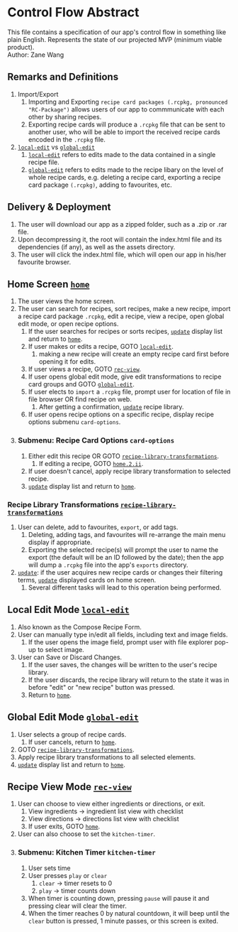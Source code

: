 # Control Flow Abstract 

This file contains a specification of our app's control flow in something like plain English. Represents the state of our projected MVP (minimum viable product).  
Author: Zane Wang  

## Remarks and Definitions
1. Import/Export
   1. Importing and Exporting `recipe card packages (.rcpkg, pronounced "RC-Package")` allows users of our app to commmunicate with each other by sharing recipes.
   2. Exporting recipe cards will produce a `.rcpkg` file that can be sent to another user, who will be able to import the received recipe cards encoded in the `.rcpkg` file.
2. [`local-edit`](#local-edit-mode-local-edit) vs [`global-edit`](#global-edit-mode-global-edit)
   1. [`local-edit`](#local-edit-mode-local-edit) refers to edits made to the data contained in a single recipe file.
   2. [`global-edit`](#global-edit-mode-global-edit) refers to edits made to the recipe libary on the level of whole recipe cards, e.g. deleting a recipe card, exporting a recipe card package `(.rcpkg)`, adding to favourites, etc.

## Delivery & Deployment

1. The user will download our app as a zipped folder, such as a .zip or .rar file.
2. Upon decompressing it, the root will contain the index.html file and its dependencies (if any), as well as the assets directory.
3. The user will click the index.html file, which will open our app in his/her favourite browser.

## Home Screen [`home`](#home-screen-home)

1. The user views the home screen.
2. The user can search for recipes, sort recipes, make a new recipe, import a recipe card package `.rcpkg`, edit a recipe, view a recipe, open global edit mode, or open recipe options.
   1. If the user searches for recipes or sorts recipes, [`update`](#recipe-library-transformations-recipe-library-transformations) display list and return to [`home`](#home-screen-home).
   2. If user makes or edits a recipe, GOTO [`local-edit`](#local-edit-mode-local-edit).
      1. making a new recipe will create an empty recipe card first before opening it for edits.
   3. If user views a recipe, GOTO [`rec-view`](#recipe-view-mode-rec-view).
   1. If user opens global edit mode, give edit transformations to recipe card groups and GOTO [`global-edit`](#global-edit-mode-global-edit).
   2. If user elects to `import` a `.rcpkg` file, prompt user for location of file in file browser OR find recipe on web.
      1. After getting a confirmation, [`update`](#recipe-library-transformations-recipe-library-transformations) recipe library.
   3. If user opens recipe options on a specific recipe, display recipe options submenu `card-options`.
3. ### Submenu: Recipe Card Options `card-options`
   1. Either edit this recipe OR GOTO [`recipe-library-transformations`](#recipe-library-transformations-recipe-library-transformations).
      1. If editing a recipe, GOTO [`home.2.ii`](#home-screen-home).
   2. If user doesn't cancel, apply recipe library transformation to selected recipe.
   3. [`update`](#recipe-library-transformations-recipe-library-transformations) display list and return to [`home`](#home-screen-home).

### Recipe Library Transformations [`recipe-library-transformations`](#recipe-library-transformations-recipe-library-transformations)
1. User can delete, add to favourites, `export`, or add tags.
   1. Deleting, adding tags, and favourites will re-arrange the main menu display if appropriate.
   2. Exporting the selected recipe(s) will prompt the user to name the export (the default will be an ID followed by the date); then the app will dump a `.rcpkg` file into the app's `exports` directory.
2. [`update`](#recipe-library-transformations-recipe-library-transformations): if the user acquires new recipe cards or changes their filtering terms, [`update`](#recipe-library-transformations-recipe-library-transformations) displayed cards on home screen.
   1.  Several different tasks will lead to this operation being performed. 

## Local Edit Mode [`local-edit`](#local-edit-mode-local-edit)
1. Also known as the Compose Recipe Form.
2. User can manually type in/edit all fields, including text and image fields.
   1. If the user opens the image field, prompt user with file explorer pop-up to select image.
3. User can Save or Discard Changes.
   1. If the user saves, the changes will be written to the user's recipe library.
   2. If the user discards, the recipe library will return to the state it was in before "edit" or "new recipe" button was pressed.
   3. Return to [`home`](#home-screen-home).

## Global Edit Mode [`global-edit`](#global-edit-mode-global-edit)
1. User selects a group of recipe cards.
   1. If user cancels, return to [`home`](#home-screen-home).
2. GOTO [`recipe-library-transformations`](#recipe-library-transformations-recipe-library-transformations).
3. Apply recipe library transformations to all selected elements.
4. [`update`](#recipe-library-transformations-recipe-library-transformations) display list and return to [`home`](#home-screen-home).

## Recipe View Mode [`rec-view`](#recipe-view-mode-rec-view)
1. User can choose to view either ingredients or directions, or exit.
   1. View ingredients -> ingredient list view with checklist
   2. View directions -> directions list view with checklist
   3. If user exits, GOTO [`home`](#home-screen-home).
2. User can also choose to set the `kitchen-timer`.
3. ### Submenu: Kitchen Timer `kitchen-timer`
      1. User sets time
      2. User presses `play` or `clear`
         1. `clear` -> timer resets to 0
         2. `play` -> timer counts down
      3. When timer is counting down, pressing `pause` will pause it and pressing clear will clear the timer.
      4. When the timer reaches 0 by natural countdown, it will beep until the `clear` button is pressed, 1 minute passes, or this screen is exited.



